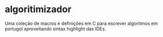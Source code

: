 # algoritimizador
 Uma coleção de macros e definições em C para escrever algoritmos em portugol aproveitando sintax highlight das IDEs.
